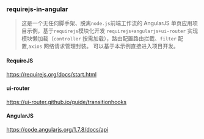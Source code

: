 ### requirejs-in-angular

> 这是一个无任何脚手架、脱离`node.js`前端工作流的 AngularJS 单页应用项目示例，基于`requirejs`模块化开发
> `requirejs+angularjs+ui-router` 实现模块懒加载（`controller` 按需加载），路由配置路由拦截、`filter` 配置,`axios` 网络请求管理封装。
> 可以基于本示例直接进入项目开发。

#### RequireJS

https://requirejs.org/docs/start.html

#### ui-router

https://ui-router.github.io/guide/transitionhooks

#### AngularJS

https://code.angularjs.org/1.7.8/docs/api
